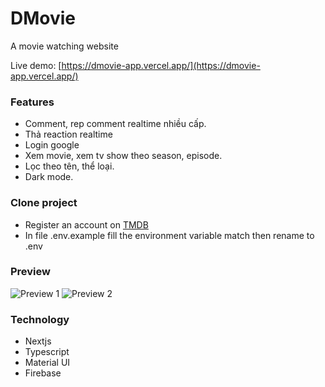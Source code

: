 # DMovie

A movie watching website

Live demo: [https://dmovie-app.vercel.app/](https://dmovie-app.vercel.app/)

### Features

- Comment, rep comment realtime nhiều cấp.
- Thả reaction realtime
- Login google
- Xem movie, xem tv show theo season, episode.
- Lọc theo tên, thể loại.
- Dark mode.

### Clone project

- Register an account on [TMDB](https://www.themoviedb.org/?language=vi)
- In file .env.example fill the environment variable match then rename to .env

### Preview

![Preview 1](https://i.imgur.com/edcrgUM.jpg)
![Preview 2](https://i.imgur.com/PqRnQ5w.jpg)

### Technology

- Nextjs
- Typescript
- Material UI
- Firebase
